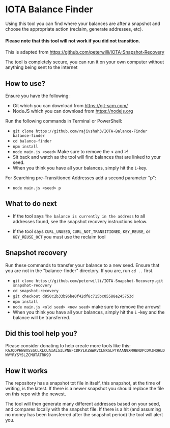 # IOTA Balance Finder

Using this tool you can find where your balances are after a snapshot and choose the appropriate action (reclaim, generate addresses, etc).

#### Please note that this tool will not work if you did not transition.

This is adapted from https://github.com/peterwilli/IOTA-Snapshot-Recovery

The tool is completely secure, you can run it on your own computer without anything being sent to the internet

## How to use?
Ensure you have the following:
- Git which you can download from https://git-scm.com/
- NodeJS which you can download from https://nodejs.org

Run the following commands in Terminal or PowerShell:
- `git clone https://github.com/rajivshah3/IOTA-Balance-Finder balance-finder`
- `cd balance-finder`
- `npm install`
- `node main.js <seed>` Make sure to remove the < and >!
- Sit back and watch as the tool will find balances that are linked to your seed.
- When you think you have all your balances, simply hit the `i`-key.

For Searching pre-Transitioned Addresses add a second parameter "p":
- `node main.js <seed> p`

## What to do next
- If the tool says `The balance is currently in the address` to all addresses found, see the snapshot recovery instructions below.

- If the tool says `CURL_UNUSED`, `CURL_NOT_TRANSITIONED`, `KEY_REUSE`, or `KEY_REUSE_OCT` you must use the reclaim tool

## Snapshot recovery
Run these commands to transfer your balance to a new seed. Ensure that you are not in the "balance-finder" directory. If you are, run `cd ..` first.
- `git clone https://github.com/peterwilli/IOTA-Snapshot-Recovery.git snapshot-recovery`
- `cd snapshot-recovery`
- `git checkout d850c2b33b96be0f42df8c715bc05588e245753d`
- `npm install`
- `node main.js <old seed> <new seed>` make sure to remove the arrows!
- When you think you have all your balances, simply hit the `i` -key and the balance will be transferred.

## Did this tool help you?
Please consider donating to help create more tools like this:
`RAJQDPHWBXSSSCLXLCUAIALSILPNBFCDRYLKZWWKVCLWXSLPTKAAN9XM9BNDPCDVJMQHLDWVYRYSYSLZCMUTATRK9D`

## How it works

The repository has a snapshot txt file in itself, this snapshot, at the time of writing, is the latest. If there is a newer snapshot you should replace the file on this repo with the newest.

The tool will then generate many different addresses based on your seed, and compares locally with the snapshot file. If there is a hit (and assuming no money has been transferred after the snapshot period) the tool will alert you.
